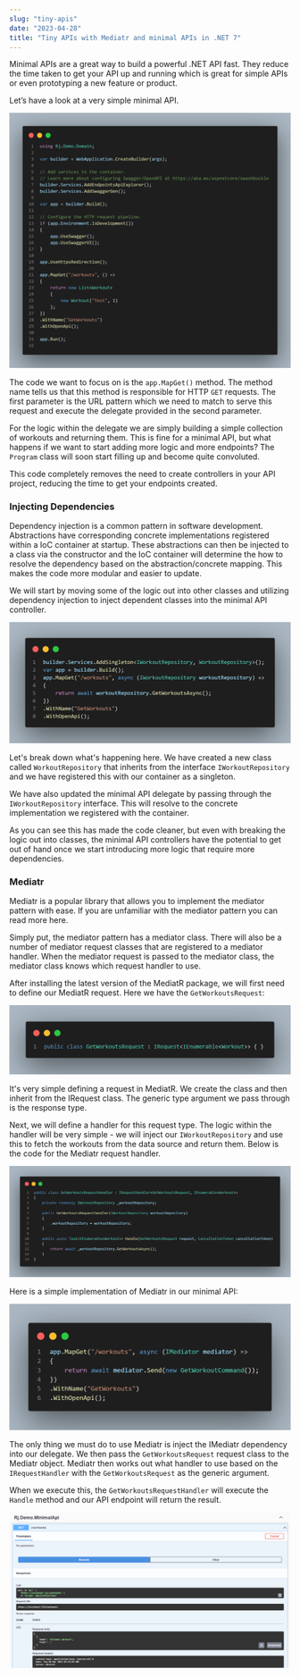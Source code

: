 ```yaml
---
slug: "tiny-apis"
date: "2023-04-28"
title: "Tiny APIs with Mediatr and minimal APIs in .NET 7"
---
```


Minimal APIs are a great way to build a powerful .NET API fast. They reduce the time taken to get your API up and running which is great for simple APIs or even prototyping a new feature or product.

Let’s have a look at a very simple minimal API. 

![Screenshot 1](../images/tinyapi_01.png)

The code we want to focus on is the `app.MapGet()` method. The method name tells us that this method is responsible for HTTP `GET` requests. The first parameter is the URL pattern which we need to match to serve this request and execute the delegate provided in the second parameter.

For the logic within the delegate we are simply building a simple collection of workouts and returning them. This is fine for a minimal API, but what happens if we want to start adding more logic and more endpoints? The `Program` class will soon start filling up and become quite convoluted.

This code completely removes the need to create controllers in your API project, reducing the time to get your endpoints created.

### Injecting Dependencies

Dependency injection is a common pattern in software development. Abstractions have corresponding concrete implementations registered within a IoC container at startup. These abstractions can then be injected to a class via the constructor and the IoC container will determine the how to resolve the dependency based on the abstraction/concrete mapping. This makes the code more modular and easier to update. 

We will start by moving some of the logic out into other classes and utilizing dependency injection to inject dependent classes into the minimal API controller.

![Screenshot 2](../images/tinyapi_02.png)

Let's break down what's happening here. We have created a new class called `WorkoutRepository` that inherits from the interface `IWorkoutRepository` and we have registered this with our container as a singleton. 

We have also updated the minimal API delegate by passing through the `IWorkoutRepository` interface. This will resolve to the concrete implementation we registered with the container.

As you can see this has made the code cleaner, but even with breaking the logic out into classes, the minimal API controllers have the potential to get out of hand once we start introducing more logic that require more dependencies.

### Mediatr

Mediatr is a popular library that allows you to implement the mediator pattern with ease. If you are unfamiliar with the mediator pattern you can read more here.

Simply put, the mediator pattern has a mediator class. There will also be a number of mediator request classes that are registered to a mediator handler. When the mediator request is passed to the mediator class, the mediator class knows which request handler to use.

After installing the latest version of the MediatR package, we will first need to define our MediatR request. Here we have the `GetWorkoutsRequest`:

![Screenshot 3](../images/tinyapi_03.png)

It's very simple defining a request in MediatR. We create the class and then inherit from the IRequest class. The generic type argument we pass through is the response type.

Next, we will define a handler for this request type. The logic within the handler will be very simple - we will inject our `IWorkoutRepository` and use this to fetch the workouts from the data source and return them. Below is the code for the Mediatr request handler.

![Screenshot 3](../images/tinyapi_04.png)

Here is a simple implementation of Mediatr in our minimal API: 

![Screenshot 5](../images/tinyapi_05.png)

The only thing we must do to use Mediatr is inject the IMediatr dependency into our delegate. We then pass the `GetWorkoutsRequest` request class to the Mediatr object. Mediatr then works out what handler to use based on the `IRequestHandler` with the `GetWorkoutsRequest` as the generic argument. 

When we execute this, the `GetWorkoutsRequestHandler` will execute the `Handle` method and our API endpoint will return the result.

![Screenshot 6](../images/tinyapi_06.png)
